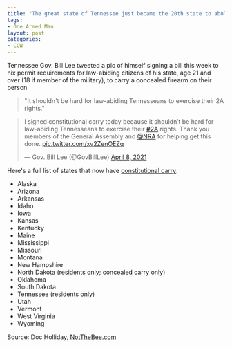 ```yaml
---
title: "The great state of Tennessee just became the 20th state to abolish concealed carry permit requirements"
tags:
- One Armed Man
layout: post
categories:
- CCW
---
```


Tennessee Gov. Bill Lee tweeted a pic of himself signing a bill this week to nix permit requirements for law-abiding citizens of his state, age 21 and over (18 if member of the military), to carry a concealed firearm on their person.

> "It shouldn't be hard for law-abiding Tennesseans to exercise their 2A rights."

<blockquote class="twitter-tweet"><p lang="en" dir="ltr">I signed constitutional carry today because it shouldn’t be hard for law-abiding Tennesseans to exercise their <a href="https://twitter.com/hashtag/2A?src=hash&ref_src=twsrc%5Etfw">#2A</a> rights. Thank you members of the General Assembly and <a href="https://twitter.com/NRA">@NRA</a> for helping get this done. <a href="https://t.co/xv2ZenOEZq">pic.twitter.com/xv2ZenOEZq</a></p>&mdash; Gov. Bill Lee (@GovBillLee) <a href="https://twitter.com/GovBillLee/status/1380230482269442052">April 8, 2021</a></blockquote> <script async src="https://platform.x.com/widgets.js" charset="utf-8"></script>

Here's a full list of states that now have [constitutional carry](/permitless-carry-states.html):

- Alaska
- Arizona
- Arkansas
- Idaho
- Iowa
- Kansas
- Kentucky
- Maine
- Mississippi
- Missouri
- Montana
- New Hampshire
- North Dakota (residents only; concealed carry only)
- Oklahoma
- South Dakota
- Tennessee (residents only)
- Utah
- Vermont
- West Virginia
- Wyoming

Source: Doc Holliday, [NotTheBee.com](https://notthebee.com/article/the-great-state-of-tennessee-becomes-the-20th-state-to-abolish-concealed-carry-permit-requirements)
